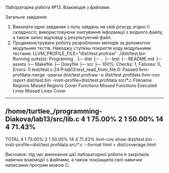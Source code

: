 
Лабораторна робота №13. Взаємодія з файлами.

Загальне завдання: 
1) Виконати одне завдання з пулу завдань на свій розсуд згідно її складності, використовуючи зчитування інформації з вхідного файлу, а також запис відповіді у
результуючий файл.
2) Продемонструвати роботу розроблених методів за допомогою модульних тестів.
    Наводжу ступень покриття коду модульними тестами:
LLVM_PROFILE_FILE="dist/test.profraw" ./dist/test.bin
Running suite(s): Programing
.
├─ dist
├─ ..
├─ test
├─ README.md
├─ assets
├─ Makefile
├─ Doxyfile
├─ src
├─ 100%: Checks: 1, Failures: 0, Errors: 0
test/test.c:24:P:lab13:test_read_from_file:0: Passed
llvm-profdata merge -sparse dist/test.profraw -o dist/test.profdata
llvm-cov report dist/test.bin -instr-profile=dist/test.profdata src/*.c
Filename                                               Regions    Missed Regions     Cover   Functions  Missed Functions  Executed       Lines      Missed Lines     Cover
--------------------------------------------------------------------------------------------------------------------------------------------------------------------------------------------------------------------
/home/turtlee_/programming-Diakova/lab13/src/lib.c           4                 1    75.00%           2                 1    50.00%          14                 4    71.43%
--------------------------------------------------------------------------------------------------------------------------------------------------------------------------------------------------------------------
TOTAL                                                        4                 1    75.00%           2                 1    50.00%          14                 4    71.43%
llvm-cov show dist/test.bin -instr-profile=dist/test.profdata src/*.c --format html > dist/coverage.html

Висновок: під час виконання цієї лабораторної роботи я закріпила навички взаємодії з файлами, а також покращила свої навички написання програм мовою С.

